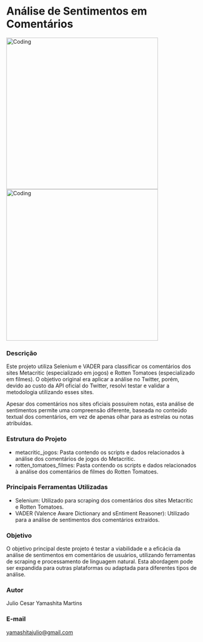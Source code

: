 # Análise de Sentimentos em Comentários

<img align="center" alt="Coding" width="400" src="https://meialua.net/wp-content/uploads/2023/04/metacritic-review-bomb-800x445.jpg">

<img align="center" alt="Coding" width="400" src="https://s2-techtudo.glbimg.com/dk2de0q9ZmJ92xPBkRup9quwbXc=/600x0/filters:quality(70)/https://i.s3.glbimg.com/v1/AUTH_08fbf48bc0524877943fe86e43087e7a/internal_photos/bs/2023/o/2/GdfIJ8QD2UeEVMoanzIA/rotten-tomatoes-2.jpg">

### Descrição
Este projeto utiliza Selenium e VADER para classificar os comentários dos sites Metacritic (especializado em jogos) e Rotten Tomatoes (especializado em filmes). O objetivo original era aplicar a análise no Twitter, porém, devido ao custo da API oficial do Twitter, resolvi testar e validar a metodologia utilizando esses sites.

Apesar dos comentários nos sites oficiais possuírem notas, esta análise de sentimentos permite uma compreensão diferente, baseada no conteúdo textual dos comentários, em vez de apenas olhar para as estrelas ou notas atribuídas.

### Estrutura do Projeto
- metacritic_jogos: Pasta contendo os scripts e dados relacionados à análise dos comentários de jogos do Metacritic.
- rotten_tomatoes_filmes: Pasta contendo os scripts e dados relacionados à análise dos comentários de filmes do Rotten Tomatoes.

### Principais Ferramentas Utilizadas
- Selenium: Utilizado para scraping dos comentários dos sites Metacritic e Rotten Tomatoes.
- VADER (Valence Aware Dictionary and sEntiment Reasoner): Utilizado para a análise de sentimentos dos comentários extraídos.

### Objetivo
O objetivo principal deste projeto é testar a viabilidade e a eficácia da análise de sentimentos em comentários de usuários, utilizando ferramentas de scraping e processamento de linguagem natural. Esta abordagem pode ser expandida para outras plataformas ou adaptada para diferentes tipos de análise.

### Autor
Julio Cesar Yamashita Martins 

### E-mail
yamashitajulio@gmail.com
